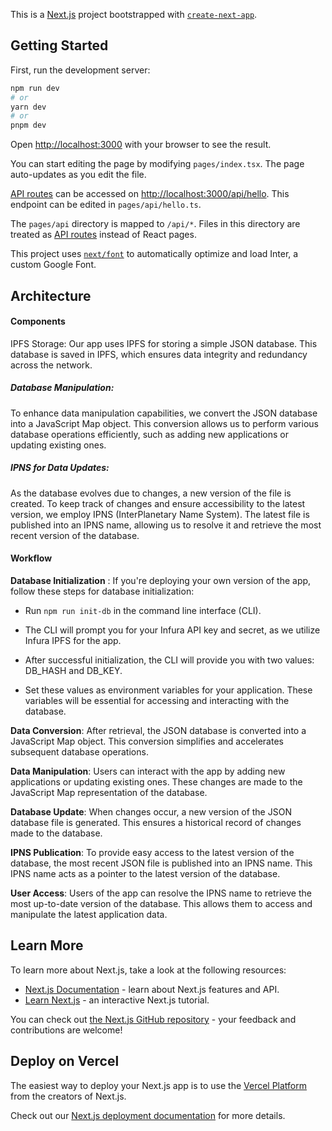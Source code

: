 This is a [Next.js](https://nextjs.org/) project bootstrapped with [`create-next-app`](https://github.com/vercel/next.js/tree/canary/packages/create-next-app).

## Getting Started

First, run the development server:

```bash
npm run dev
# or
yarn dev
# or
pnpm dev
```

Open [http://localhost:3000](http://localhost:3000) with your browser to see the result.

You can start editing the page by modifying `pages/index.tsx`. The page auto-updates as you edit the file.

[API routes](https://nextjs.org/docs/api-routes/introduction) can be accessed on [http://localhost:3000/api/hello](http://localhost:3000/api/hello). This endpoint can be edited in `pages/api/hello.ts`.

The `pages/api` directory is mapped to `/api/*`. Files in this directory are treated as [API routes](https://nextjs.org/docs/api-routes/introduction) instead of React pages.

This project uses [`next/font`](https://nextjs.org/docs/basic-features/font-optimization) to automatically optimize and load Inter, a custom Google Font.

## Architecture

#### Components
IPFS Storage: Our app uses IPFS for storing a simple JSON database. This database is saved in IPFS, which ensures data integrity and redundancy across the network.

##### Database Manipulation: 
To enhance data manipulation capabilities, we convert the JSON database into a JavaScript Map object. This conversion allows us to perform various database operations efficiently, such as adding new applications or updating existing ones.

##### IPNS for Data Updates:
As the database evolves due to changes, a new version of the file is created. To keep track of changes and ensure accessibility to the latest version, we employ IPNS (InterPlanetary Name System). The latest file is published into an IPNS name, allowing us to resolve it and retrieve the most recent version of the database.

#### Workflow

**Database Initialization** :  If you're deploying your own version of the app, follow these steps for database initialization:
-  Run `npm run init-db` in the command line interface (CLI).

- The CLI will prompt you for your Infura API key and secret, as we utilize Infura IPFS for the app.

-  After successful initialization, the CLI will provide you with two values: DB_HASH and DB_KEY.

- Set these values as environment variables for your application. These variables will be essential for accessing and interacting with the database.

**Data Conversion**: After retrieval, the JSON database is converted into a JavaScript Map object. This conversion simplifies and accelerates subsequent database operations.

**Data Manipulation**: Users can interact with the app by adding new applications or updating existing ones. These changes are made to the JavaScript Map representation of the database.

**Database Update**: When changes occur, a new version of the JSON database file is generated. This ensures a historical record of changes made to the database.

**IPNS Publication**: To provide easy access to the latest version of the database, the most recent JSON file is published into an IPNS name. This IPNS name acts as a pointer to the latest version of the database.

**User Access**: Users of the app can resolve the IPNS name to retrieve the most up-to-date version of the database. This allows them to access and manipulate the latest application data.

## Learn More

To learn more about Next.js, take a look at the following resources:

- [Next.js Documentation](https://nextjs.org/docs) - learn about Next.js features and API.
- [Learn Next.js](https://nextjs.org/learn) - an interactive Next.js tutorial.

You can check out [the Next.js GitHub repository](https://github.com/vercel/next.js/) - your feedback and contributions are welcome!

## Deploy on Vercel

The easiest way to deploy your Next.js app is to use the [Vercel Platform](https://vercel.com/new?utm_medium=default-template&filter=next.js&utm_source=create-next-app&utm_campaign=create-next-app-readme) from the creators of Next.js.

Check out our [Next.js deployment documentation](https://nextjs.org/docs/deployment) for more details.

